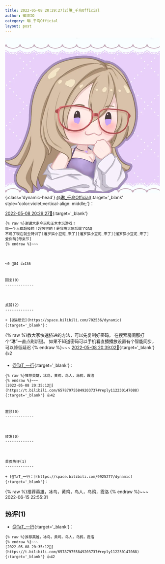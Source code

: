 ```yaml
---
title: 2022-05-08 20:29:27(2)琳_千鸟Official
author: 御坂IO
category: 琳_千鸟Official
layout: post
---
```


![img](/images/c0a88f85ebd0d056f37b114e0748e69556c8b488.jpg){:class='dynamic-head'}
[@琳_千鸟Official](https://space.bilibili.com/1620923329/dynamic){:target='_blank' style='color:violet;vertical-align: middle;'}：

[2022-05-08 20:29:27🔗](https://t.bilibili.com/657879755849203737){:target='_blank'}

~~~
{% raw %}谢谢大家今天和王木木玩游戏！
每一个人都超棒的！超厉害的！是我拖大家后腿了QAQ
不说了现在就去特训了[暹罗猫小豆泥_来了][暹罗猫小豆泥_来了][暹罗猫小豆泥_来了]
爱你萌[母亲节]
{% endraw %}~~~



↪️0 💬84 👍436


回复(0)
-------------



点赞(2)
-------------

+ [@猫卷云](https://space.bilibili.com/702536/dynamic){:target='_blank'}：
~~~
{% raw %}教大家快速挤进的方法，可以先复制好密码。
在搜索房间那打个“琳”一直点刷新键。
如果不知道密码可以手机看直播播放设置有个智能同步，可以降低延迟
{% endraw %}~~~
[2022-05-08 20:39:02🔗](https://t.bilibili.com/657879755849203737#reply112230479600){:target='_blank'} 👍2
+ [@TaT_一行](https://space.bilibili.com/9925277/dynamic){:target='_blank'}：
~~~
{% raw %}推荐英雄，冰鸟，黄鸡，鸟人，乌鸦，霞洛
{% endraw %}~~~
[2022-05-08 20:35:12🔗](https://t.bilibili.com/657879755849203737#reply112230147088){:target='_blank'} 👍42


置顶(0)
-------------



转发(0)
-------------



首页热评(1)
-------------

+ [@TaT_一行：](https://space.bilibili.com/9925277/dynamic){:target='_blank'}：
~~~
{% raw %}推荐英雄，冰鸟，黄鸡，鸟人，乌鸦，霞洛
{% endraw %}~~~
2022-06-15 22:55:31


热评(1)
-------------

+ [@TaT_一行](https://space.bilibili.com/9925277/dynamic){:target='_blank'}：
~~~
{% raw %}推荐英雄，冰鸟，黄鸡，鸟人，乌鸦，霞洛
{% endraw %}~~~
[2022-05-08 20:35:12🔗](https://t.bilibili.com/657879755849203737#reply112230147088){:target='_blank'} 👍42


